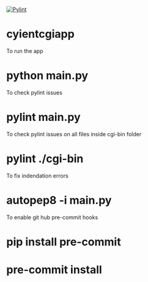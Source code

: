 [![Pylint](https://github.com/vattikondahemanth/cyientcgiapp/actions/workflows/pylint.yml/badge.svg)](https://github.com/vattikondahemanth/cyientcgiapp/actions/workflows/pylint.yml)

# cyientcgiapp

To run the app 
# python main.py


To check pylint issues
# pylint main.py

To check pylint issues on all files inside cgi-bin folder
# pylint ./cgi-bin

To fix indendation errors
# autopep8 -i main.py

To enable git hub pre-commit hooks

# pip install pre-commit
# pre-commit install